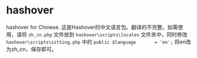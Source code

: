 # hashover
hashover for Chinese.
这是Hashover的中文语言包。翻译的不完整。如需使用，请将 `zh_cn.php` 文件放到 `hashover\scripts\locales` 文件夹中，同时修改 `hashover\scripts\sitting.php` 中的 `public $language		= 'en';` 将en改为zh_cn，保存即可。
